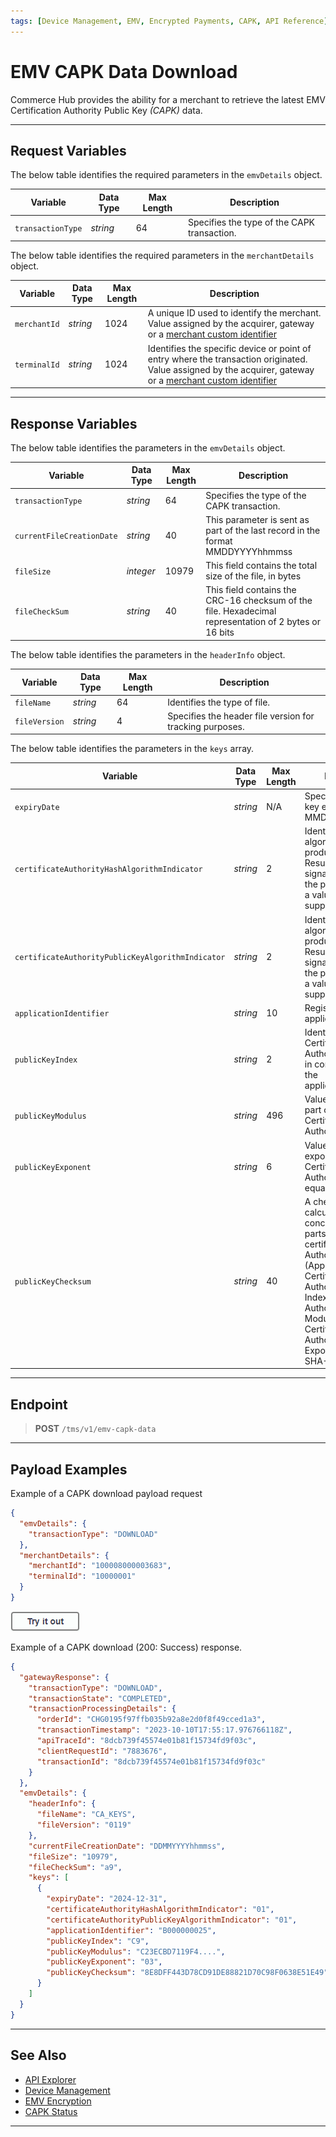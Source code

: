 ```yaml
---
tags: [Device Management, EMV, Encrypted Payments, CAPK, API Reference]
---
```


# EMV CAPK Data Download

Commerce Hub provides the ability for a merchant to retrieve the latest EMV Certification Authority Public Key *(CAPK)* data.

---

## Request Variables

<!--
type: tab
titles: emvDetails, merchantDetails
-->

The below table identifies the required parameters in the `emvDetails` object.

| Variable | Data Type| Max Length | Description |
|---------|----------|----------------|---------|
| `transactionType`| *string* | 64 | Specifies the type of the CAPK transaction. |

<!--
type: tab
-->

The below table identifies the required parameters in the `merchantDetails` object.

| Variable | Data Type| Max Length | Description |
|---------|----------|----------------|---------|
| `merchantId` | *string* | 1024 | A unique ID used to identify the merchant. Value assigned by the acquirer, gateway or a [merchant custom identifier](?path=docs/Resources/Guides/BYOID.md) |
| `terminalId` | *string* | 1024 | Identifies the specific device or point of entry where the transaction originated. Value assigned by the acquirer, gateway or a [merchant custom identifier](?path=docs/Resources/Guides/BYOID.md)|

<!-- type: tab-end -->

---

## Response Variables

<!--
type: tab
titles: emvDetails, headerInfo, keys
-->

The below table identifies the parameters in the `emvDetails` object.

| Variable | Data Type| Max Length | Description |
|---------|----------|----------------|---------|
| `transactionType`| *string* | 64 | Specifies the type of the CAPK transaction. |
|`currentFileCreationDate`| *string* | 40 | This parameter is sent as part of the last record in the format MMDDYYYYhhmmss|
| `fileSize` | *integer* | 10979 | This field contains the total size of the file, in bytes |
| `fileCheckSum`| *string* | 40 | This field contains the CRC-16 checksum of the file. Hexadecimal representation of 2 bytes or 16 bits |

<!--
type: tab
-->

The below table identifies the parameters in the `headerInfo` object.

| Variable | Data Type| Max Length | Description |
|---------|----------|----------------|---------|
| `fileName` | *string* | 64 | Identifies the type of file. |
| `fileVersion` | *string* | 4 | Specifies the header file version for tracking purposes. |

<!--
type: tab
-->

The below table identifies the parameters in the `keys` array.

| Variable | Data Type| Max Length | Description |
|---------|----------|----------------|---------|
| `expiryDate` | *string* | N/A | Specifies when the key expires in MMDDYYYY format. |
| `certificateAuthorityHashAlgorithmIndicator` | *string* | 2 | Identifies the hash algorithm used to produce the Hash Result in the digital signature scheme. At the present time only a value of (SHA-1) is supported |
| `certificateAuthorityPublicKeyAlgorithmIndicator`| *string* | 2 | Identifies the hash algorithm used to produce the Hash Result in the digital signature scheme. At the present time only a value of (SHA-1) is supported. |
| `applicationIdentifier` | *string* | 10 | Registered application identifier. |
| `publicKeyIndex`| *string* | 2 | Identifies the Certification Authority Public Key in conjunction with the applicationIdentifier. |
| `publicKeyModulus` | *string* | 496 | Value of the modulus part of the Certification Authority Public Key.|
| `publicKeyExponent` | *string* | 6 | Value of the exponent part of the Certification Authority Public Key, equal to 3 or 2^16+1 |
| `publicKeyChecksum`| *string* | 40 | A check value calculated on the concatenation of all parts of the certification Authority Public Key (ApplicationIdentifier, Certification Authority Public Key Index, Certification Authority Public Key Modulus, Certification Authority Public Key Exponent) using SHA-1. |

<!-- type: tab-end -->

---

## Endpoint
<!-- theme: success -->
>**POST** `/tms/v1/emv-capk-data`

---

## Payload Examples

<!--
type: tab
titles: Request, Response
-->

Example of a CAPK download payload request

```json
{
  "emvDetails": {
    "transactionType": "DOWNLOAD"
  },
  "merchantDetails": {
    "merchantId": "100008000003683",
    "terminalId": "10000001"
  }
}

```

[![Try it out](../../../../assets/images/button.png)](../api/?type=post&path=/tms/v1/emv-capk-data)

<!--
type: tab
-->

Example of a CAPK download (200: Success) response.

```json
{
  "gatewayResponse": {
    "transactionType": "DOWNLOAD",
    "transactionState": "COMPLETED",
    "transactionProcessingDetails": {
      "orderId": "CHG0195f97ffb035b92a8e2d0f8f49cced1a3",
      "transactionTimestamp": "2023-10-10T17:55:17.976766118Z",
      "apiTraceId": "8dcb739f45574e01b81f15734fd9f03c",
      "clientRequestId": "7883676",
      "transactionId": "8dcb739f45574e01b81f15734fd9f03c"
    }
  },
  "emvDetails": {
    "headerInfo": {
      "fileName": "CA_KEYS",
      "fileVersion": "0119"
    },
    "currentFileCreationDate": "DDMMYYYYhhmmss",
    "fileSize": "10979",
    "fileCheckSum": "a9",
    "keys": [
      {
        "expiryDate": "2024-12-31",
        "certificateAuthorityHashAlgorithmIndicator": "01",
        "certificateAuthorityPublicKeyAlgorithmIndicator": "01",
        "applicationIdentifier": "B000000025",
        "publicKeyIndex": "C9",
        "publicKeyModulus": "C23ECBD7119F4....",
        "publicKeyExponent": "03",
        "publicKeyChecksum": "8E8DFF443D78CD91DE88821D70C98F0638E51E49"
      }
    ]
  }
}
```
<!-- type: tab-end -->

---

## See Also

- [API Explorer](../api/?type=post&path=/tms/v1/capk-data)
- [Device Management](?path=docs/Resources/API-Documents/Device-Management)
- [EMV Encryption](?path=docs/In-Person/Encrypted-Payments/EMV.md)
- [CAPK Status](?path=docs/Resources/API-Documents/Device-Management/CAPK-Status.md)

---
